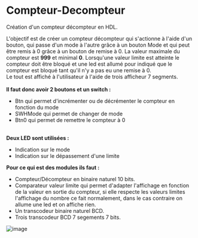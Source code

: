 # Compteur-Decompteur
Création d'un compteur décompteur en HDL.

L'objectif est de créer un compteur décompteur qui s'actionne à l'aide d'un bouton, qui passe d'un mode à l'autre grâce à un bouton Mode et qui peut être remis à 0 grâce à un bouton de remise à 0.
La valeur maximale du compteur est <strong>999</strong> et minimal <strong>0</strong>.
Lorsqu'une valeur limite est atteinte le compteur doit être bloqué et une led est allumé pour indiqué que le compteur est bloqué tant qu'il n'y a pas eu une remise à 0.
<br>
Le tout est affiché à l'utilisateur à l'aide de trois afficheur 7 segments.
<br><br>
<strong>Il faut donc avoir 2 boutons et un switch :</strong>
<ul><li>Btn qui permet d'incrémenter ou de décrémenter le compteur en fonction du mode</li>
  <li>SWHMode qui permet de changer de mode</li>
  <li>Btn0 qui permet de remettre le compteur à 0</li></ul>
<br>
<strong>Deux LED sont utilisées :</strong>
<ul><li>Indication sur le mode</li>
  <li>Indication sur le dépassement d'une limite</li></ul>
  
<strong>Pour ce qui est des modules ils faut :</strong>
<ul><li>Compteur/Décompteur en binaire naturel 10 bits.</li>
  <li>Comparateur valeur limite qui permet d'adapter l'affichage en fonction de la valeur en sortie du compteur, si elle respecte les valeurs limites l'affichage du nombre ce fait normalement, dans le cas contraire on allume une led et on affiche rien.</li>
  <li>Un transcodeur binaire naturel BCD.</li>
  <li>Trois transcodeur BCD 7 segements 7 bits.</li></ul>
  

![image](https://user-images.githubusercontent.com/85016008/134306870-9b0f9aef-dbfe-4d34-b992-048537a01b3b.png)

